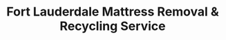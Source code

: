 ---
layout: location.njk
title: Fort Lauderdale Mattress Removal & Recycling Service
description: Professional mattress removal in Fort Lauderdale, FL. Next-day pickup  Serving Las Olas Isles, Harbor Beach, Colee Hammock & 60+ neighborhoods.
city: Fort Lauderdale
state: Florida
stateAbbr: FL
zipCodes: ['33301', '33304', '33305', '33306', '33308', '33309', '33311', '33312', '33313', '33314', '33315', '33316', '33317', '33319', '33321', '33322', '33323', '33324', '33325', '33326', '33327']
coordinates:
  lat: 26.1224
  lng: -80.1373
parentMetro: Miami
neighborhoods:
  - name: "Las Olas Isles"
    zipCodes: ["33301"]
  - name: "Harbor Beach"
    zipCodes: ["33316"]
  - name: "Colee Hammock"
    zipCodes: ["33301"]
  - name: "Rio Vista"
    zipCodes: ["33301"]
  - name: "Victoria Park"
    zipCodes: ["33311"]
  - name: "Flagler Village"
    zipCodes: ["33301"]
  - name: "Tarpon River"
    zipCodes: ["33301"]
  - name: "Downtown Fort Lauderdale"
    zipCodes: ["33301"]
  - name: "Coral Ridge"
    zipCodes: ["33308"]
  - name: "Lauderdale-by-the-Sea"
    zipCodes: ["33308"]
  - name: "Wilton Manors"
    zipCodes: ["33305"]
  - name: "Oakland Park"
    zipCodes: ["33309"]
  - name: "Sunrise"
    zipCodes: ["33322"]
  - name: "Plantation"
    zipCodes: ["33324"]
  - name: "Davie"
    zipCodes: ["33314"]
  - name: "Cooper City"
    zipCodes: ["33328"]
  - name: "Lauderhill"
    zipCodes: ["33319"]
  - name: "Tamarac"
    zipCodes: ["33321"]
  - name: "North Lauderdale"
    zipCodes: ["33068"]
  - name: "Margate"
    zipCodes: ["33063"]
  - name: "Pompano Beach"
    zipCodes: ["33060"]
  - name: "Deerfield Beach"
    zipCodes: ["33441"]
pricing:
  startingPrice: 125
  single: 125
  queen: 155
  king: 180
nearbyCities: [
  {
    "name": "Miami",
    "slug": "miami",
    "distance": 25,
    "isSuburb": false
  },
  {
    "name": "Hollywood",
    "slug": "hollywood",
    "distance": 12,
    "isSuburb": true
  },
  {
    "name": "Davie",
    "slug": "davie",
    "distance": 15,
    "isSuburb": true
  },
  {
    "name": "Miramar",
    "slug": "miramar",
    "distance": 18,
    "isSuburb": true
  },
  {
    "name": "Pembroke Pines",
    "slug": "pembroke-pines",
    "distance": 10,
    "isSuburb": true
  },
  {
    "name": "Plantation",
    "slug": "plantation",
    "distance": 8,
    "isSuburb": true
  }
]
pageContent:
  heroDescription: >-
    Professional mattress removal in America's Yachting Capital. From luxury waterfront high-rises to canal-front estates, 
    we handle dock-to-door service with next-day pickup. Licensed for Broward County marina communities and luxury condominiums.
  
  aboutService: >-
    Fort Lauderdale residents deserve specialized mattress removal that understands luxury waterfront living. As the 
    "Venice of America," our service navigates the unique challenges of high-rise condominiums, canal-front properties, 
    and marina communities where standard removal companies often struggle. With over 182,000 residents in South Florida's 
    yachting capital, we coordinate with building concierges, marina security, and HOA protocols throughout Fort Lauderdale's 
    extensive waterfront districts.
    
    Our team specializes in luxury condominium logistics - from Harbor Beach penthouses to Las Olas Isles estates. 
    We understand that Fort Lauderdale's marine lifestyle means complex access situations: private yacht slips, secured 
    marina gates, and luxury building protocols. We work around boat show schedules, coordinate with building management 
    companies, and handle the documentation required by Broward County's waste management regulations while respecting 
    the premium service standards expected in waterfront communities.

  serviceAreasIntro: >-
    We provide comprehensive mattress removal throughout Fort Lauderdale's 60+ recognized neighborhoods, from waterfront 
    luxury districts to established residential communities. Our team is experienced with marina protocols, high-rise 
    building requirements, and canal-front property access.

  regulationsCompliance: >-
    Our service eliminates the complexity of Broward County's disposal requirements for luxury properties. Instead of 
    navigating WM collection schedules, marina waste protocols, or condominium building regulations, we handle all 
    transportation and compliance. Licensed for waterfront community coordination and proper disposal through approved facilities.
  
  environmentalImpact: >-
    Fort Lauderdale's environmental commitment extends beyond maintaining pristine waterways to responsible waste 
    management throughout our marina communities. Since Florida lacks the Bye Bye Mattress stewardship program, 
    luxury property residents rely on premium removal services that match their environmental values.
    
    Our partnerships with regional recycling facilities ensure that mattresses from Fort Lauderdale's waterfront 
    properties support marine ecosystem protection. We divert up to 75% of mattress materials from waste-to-energy 
    processing, with steel springs, memory foam, and organic materials processed through certified facilities. This 
    approach aligns with Fort Lauderdale's reputation as a premier marine destination - balancing luxury lifestyle 
    with environmental stewardship that preserves the pristine waterways that define our community.

  howItWorksScheduling: >-
    We coordinate with luxury building concierges, marina security protocols, and private dock access. 
    Next-day service available throughout Las Olas Isles, Harbor Beach, and all Fort Lauderdale waterfront districts.

  howItWorksService: >-
    Our licensed crew navigates luxury building elevators, coordinates with marina loading areas, and handles 
    waterfront property logistics. No need to transport items to building loading docks - we manage all premium building protocols.

  howItWorksDisposal: >-
    Direct transport to licensed facilities, bypassing WM collection limitations and marina waste restrictions. 
    All documentation provided for luxury property management, full compliance with waterfront community environmental standards.

reviews:
  count: 163
  rating: 4.9
  featured:
    - author: "Jessica M."
      neighborhood: "Las Olas Isles"
      rating: 5
      text: "Moving from our waterfront condo and needed two king mattresses removed before the new owners arrived. Team coordinated perfectly with building management and handled the elevator logistics professionally. Much easier than dealing with the marina's bulk waste restrictions."
      
    - author: "Robert K." 
      neighborhood: "Harbor Beach"
      rating: 5
      text: "Excellent service for our luxury high-rise. They worked with our concierge to schedule around boat show traffic and handled three mattresses from our guest suites. Professional crew that understands premium building protocols and waterfront access requirements."
      
    - author: "Linda S."
      neighborhood: "Colee Hammock"
      rating: 5
      text: "Quick response for our canal-front home renovation. Team navigated our private dock area and handled removal without disrupting our neighbors' morning boat departures. Fair pricing and saved us from figuring out county disposal requirements."

faqs:
  - question: "How quickly can you remove mattresses in Fort Lauderdale?"
    answer: "Next-day pickup available throughout Fort Lauderdale's waterfront districts. Call 720-263-6094 or book online to schedule service in Las Olas Isles, Harbor Beach, and all marina communities."
    
  - question: "Do you handle luxury building and marina protocols?"
    answer: "Yes, we coordinate with building concierges, marina security, and private dock access requirements. Our team understands luxury property logistics and premium service expectations."
    
  - question: "What's included in the $125 starting price?"
    answer: "Complete pickup service including luxury building elevators, professional crew, transportation, and eco-friendly disposal. No hidden fees for marina properties or waterfront high-rise situations."
    
  - question: "Can you navigate waterfront property access?"
    answer: "Absolutely. Our team handles canal-front estates, marina loading areas, yacht slip access, and luxury building parking restrictions common throughout Fort Lauderdale's waterfront communities."
    
  - question: "Do you serve all Fort Lauderdale neighborhoods?"
    answer: "Yes, we provide service to all 60+ recognized Fort Lauderdale neighborhoods including waterfront districts, luxury condominiums, and established residential areas. Full coverage from downtown to harbor communities."
    
  - question: "Are you licensed for Broward County waterfront disposal?"
    answer: "Yes, fully licensed and compliant with all Broward County and marina community regulations. We handle proper documentation for luxury properties and transport to approved facilities."
    
  - question: "What if I need multiple mattresses removed from my yacht or estate?"
    answer: "Two pieces for $155, three pieces for $180. Perfect for luxury yacht guest cabins, waterfront estate renovations, or condominium property cleanouts throughout Fort Lauderdale's marina districts."
    
  - question: "How does your service work with WM collection limitations?"
    answer: "We eliminate the need for WM bulk collection scheduling and marina waste restrictions. Professional pickup at your convenience, coordinated with building management and marina protocols, not utility company schedules."
---